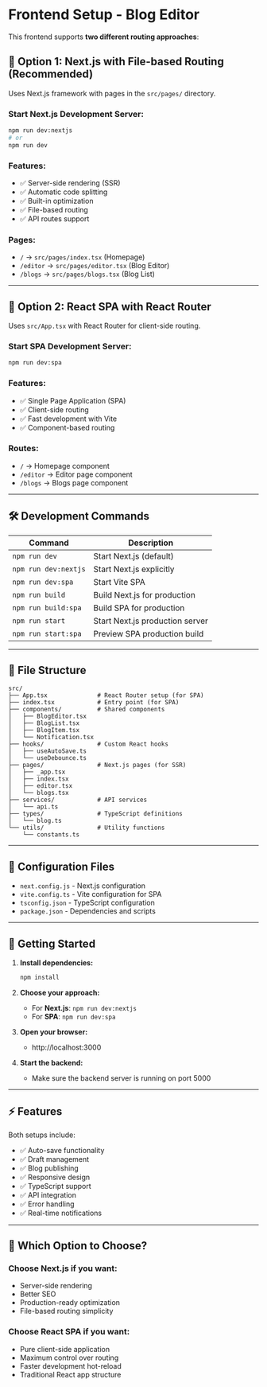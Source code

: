 # Frontend Setup - Blog Editor

This frontend supports **two different routing approaches**:

## 🎯 Option 1: Next.js with File-based Routing (Recommended)

Uses Next.js framework with pages in the `src/pages/` directory.

### Start Next.js Development Server:
```bash
npm run dev:nextjs
# or
npm run dev
```

### Features:
- ✅ Server-side rendering (SSR)
- ✅ Automatic code splitting
- ✅ Built-in optimization
- ✅ File-based routing
- ✅ API routes support

### Pages:
- `/` → `src/pages/index.tsx` (Homepage)
- `/editor` → `src/pages/editor.tsx` (Blog Editor)
- `/blogs` → `src/pages/blogs.tsx` (Blog List)

---

## 🎯 Option 2: React SPA with React Router

Uses `src/App.tsx` with React Router for client-side routing.

### Start SPA Development Server:
```bash
npm run dev:spa
```

### Features:
- ✅ Single Page Application (SPA)
- ✅ Client-side routing
- ✅ Fast development with Vite
- ✅ Component-based routing

### Routes:
- `/` → Homepage component
- `/editor` → Editor page component  
- `/blogs` → Blogs page component

---

## 🛠️ Development Commands

| Command | Description |
|---------|-------------|
| `npm run dev` | Start Next.js (default) |
| `npm run dev:nextjs` | Start Next.js explicitly |
| `npm run dev:spa` | Start Vite SPA |
| `npm run build` | Build Next.js for production |
| `npm run build:spa` | Build SPA for production |
| `npm run start` | Start Next.js production server |
| `npm run start:spa` | Preview SPA production build |

---

## 📁 File Structure

```
src/
├── App.tsx              # React Router setup (for SPA)
├── index.tsx            # Entry point (for SPA)
├── components/          # Shared components
│   ├── BlogEditor.tsx
│   ├── BlogList.tsx
│   ├── BlogItem.tsx
│   └── Notification.tsx
├── hooks/               # Custom React hooks
│   ├── useAutoSave.ts
│   └── useDebounce.ts
├── pages/               # Next.js pages (for SSR)
│   ├── _app.tsx
│   ├── index.tsx
│   ├── editor.tsx
│   └── blogs.tsx
├── services/            # API services
│   └── api.ts
├── types/               # TypeScript definitions
│   └── blog.ts
└── utils/               # Utility functions
    └── constants.ts
```

---

## 🔧 Configuration Files

- `next.config.js` - Next.js configuration
- `vite.config.ts` - Vite configuration for SPA
- `tsconfig.json` - TypeScript configuration
- `package.json` - Dependencies and scripts

---

## 🚀 Getting Started

1. **Install dependencies:**
   ```bash
   npm install
   ```

2. **Choose your approach:**
   - For **Next.js**: `npm run dev:nextjs`
   - For **SPA**: `npm run dev:spa`

3. **Open your browser:**
   - http://localhost:3000

4. **Start the backend:**
   - Make sure the backend server is running on port 5000

---

## ⚡ Features

Both setups include:
- ✅ Auto-save functionality
- ✅ Draft management
- ✅ Blog publishing
- ✅ Responsive design
- ✅ TypeScript support
- ✅ API integration
- ✅ Error handling
- ✅ Real-time notifications

---

## 🤔 Which Option to Choose?

### Choose **Next.js** if you want:
- Server-side rendering
- Better SEO
- Production-ready optimization
- File-based routing simplicity

### Choose **React SPA** if you want:
- Pure client-side application
- Maximum control over routing
- Faster development hot-reload
- Traditional React app structure
